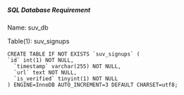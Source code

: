 ##### SQL Database Requirement
Name: suv_db

Table(1): suv_signups

```
CREATE TABLE IF NOT EXISTS `suv_signups` (
`id` int(1) NOT NULL,
  `timestamp` varchar(255) NOT NULL,
  `url` text NOT NULL,
  `is_verified` tinyint(1) NOT NULL
) ENGINE=InnoDB AUTO_INCREMENT=3 DEFAULT CHARSET=utf8;
```
